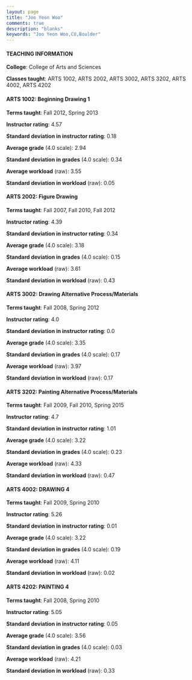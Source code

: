 ```yaml
---
layout: page
title: "Joo Yeon Woo" 
comments: true
description: "blanks"
keywords: "Joo Yeon Woo,CU,Boulder"
---
```

<head>
<script src="https://ajax.googleapis.com/ajax/libs/jquery/2.1.3/jquery.min.js"></script>
<script src="https://dl.dropboxusercontent.com/s/pc42nxpaw1ea4o9/highcharts.js?dl=0"></script>
<!-- <script src="../assets/js/highcharts.js"></script> -->
<style type="text/css">@font-face {
	font-family: "Bebas Neue";
	src: url(https://www.filehosting.org/file/details/544349/BebasNeue Regular.otf) format("opentype");
	}
	h1.Bebas { 
		font-family: "Bebas Neue", Verdana, Tahoma;
	}
</style>
</head>
	   
#### TEACHING INFORMATION

**College**: College of Arts and Sciences

**Classes taught**: ARTS 1002, ARTS 2002, ARTS 3002, ARTS 3202, ARTS 4002, ARTS 4202

#### ARTS 1002: Beginning Drawing 1

**Terms taught**: Fall 2012, Spring 2013

**Instructor rating**: 4.57

**Standard deviation in instructor rating**: 0.18

**Average grade** (4.0 scale): 2.94

**Standard deviation in grades** (4.0 scale): 0.34

**Average workload** (raw): 3.55

**Standard deviation in workload** (raw): 0.05

#### ARTS 2002: Figure Drawing

**Terms taught**: Fall 2007, Fall 2010, Fall 2012

**Instructor rating**: 4.39

**Standard deviation in instructor rating**: 0.34

**Average grade** (4.0 scale): 3.18

**Standard deviation in grades** (4.0 scale): 0.15

**Average workload** (raw): 3.61

**Standard deviation in workload** (raw): 0.43

#### ARTS 3002: Drawing Alternative Process/Materials

**Terms taught**: Fall 2008, Spring 2012

**Instructor rating**: 4.0

**Standard deviation in instructor rating**: 0.0

**Average grade** (4.0 scale): 3.35

**Standard deviation in grades** (4.0 scale): 0.17

**Average workload** (raw): 3.97

**Standard deviation in workload** (raw): 0.17

#### ARTS 3202: Painting Alternative Process/Materials

**Terms taught**: Fall 2009, Fall 2010, Spring 2015

**Instructor rating**: 4.7

**Standard deviation in instructor rating**: 1.01

**Average grade** (4.0 scale): 3.22

**Standard deviation in grades** (4.0 scale): 0.23

**Average workload** (raw): 4.33

**Standard deviation in workload** (raw): 0.47

#### ARTS 4002: DRAWING 4

**Terms taught**: Fall 2009, Spring 2010

**Instructor rating**: 5.26

**Standard deviation in instructor rating**: 0.01

**Average grade** (4.0 scale): 3.22

**Standard deviation in grades** (4.0 scale): 0.19

**Average workload** (raw): 4.11

**Standard deviation in workload** (raw): 0.02

#### ARTS 4202: PAINTING 4

**Terms taught**: Fall 2008, Spring 2010

**Instructor rating**: 5.05

**Standard deviation in instructor rating**: 0.05

**Average grade** (4.0 scale): 3.56

**Standard deviation in grades** (4.0 scale): 0.03

**Average workload** (raw): 4.21

**Standard deviation in workload** (raw): 0.33

